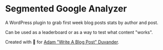 # Segmented Google Analyzer

A WordPress plugin to grab first week blog posts stats by author and post.

Can be used as a leaderboard or as a way to test what content "works".

Created with 💛 for [Adam "Write A Blog Post" Duvander](https://github.com/duvander).